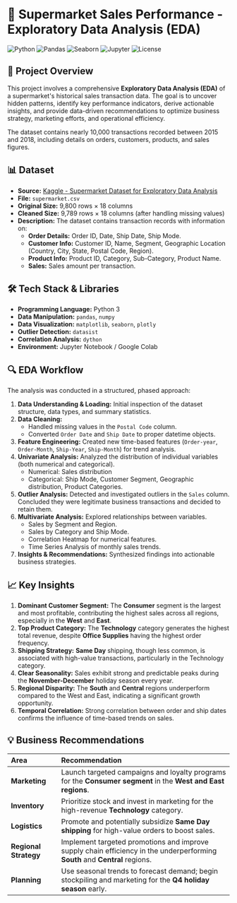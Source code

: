 # 🛒 Supermarket Sales Performance - Exploratory Data Analysis (EDA)

![Python](https://img.shields.io/badge/Python-3.8%2B-blue)
![Pandas](https://img.shields.io/badge/Pandas-Data%20Manipulation-orange)
![Seaborn](https://img.shields.io/badge/Seaborn-Visualization-lightgrey)
![Jupyter](https://img.shields.io/badge/Jupyter-Notebook-orange)
![License](https://img.shields.io/badge/License-MIT-green)

## 📖 Project Overview

This project involves a comprehensive **Exploratory Data Analysis (EDA)** of a supermarket's historical sales transaction data. The goal is to uncover hidden patterns, identify key performance indicators, derive actionable insights, and provide data-driven recommendations to optimize business strategy, marketing efforts, and operational efficiency.

The dataset contains nearly 10,000 transactions recorded between 2015 and 2018, including details on orders, customers, products, and sales figures.

## 📊 Dataset

- **Source:** [Kaggle - Supermarket Dataset for Exploratory Data Analysis](https://www.kaggle.com/datasets/moro146/supermarket-eda)
- **File:** `supermarket.csv`
- **Original Size:** 9,800 rows × 18 columns
- **Cleaned Size:** 9,789 rows × 18 columns (after handling missing values)
- **Description:** The dataset contains transaction records with information on:
  - **Order Details:** Order ID, Date, Ship Date, Ship Mode.
  - **Customer Info:** Customer ID, Name, Segment, Geographic Location (Country, City, State, Postal Code, Region).
  - **Product Info:** Product ID, Category, Sub-Category, Product Name.
  - **Sales:** Sales amount per transaction.

## 🛠️ Tech Stack & Libraries

- **Programming Language:** Python 3
- **Data Manipulation:** `pandas`, `numpy`
- **Data Visualization:** `matplotlib`, `seaborn`, `plotly`
- **Outlier Detection:** `datasist`
- **Correlation Analysis:** `dython`
- **Environment:** Jupyter Notebook / Google Colab

## 🔍 EDA Workflow

The analysis was conducted in a structured, phased approach:

1.  **Data Understanding & Loading:** Initial inspection of the dataset structure, data types, and summary statistics.
2.  **Data Cleaning:**
    - Handled missing values in the `Postal Code` column.
    - Converted `Order Date` and `Ship Date` to proper datetime objects.
3.  **Feature Engineering:** Created new time-based features (`Order-year`, `Order-Month`, `Ship-Year`, `Ship-Month`) for trend analysis.
4.  **Univariate Analysis:** Analyzed the distribution of individual variables (both numerical and categorical).
    - Numerical: Sales distribution
    - Categorical: Ship Mode, Customer Segment, Geographic distribution, Product Categories.
5.  **Outlier Analysis:** Detected and investigated outliers in the `Sales` column. Concluded they were legitimate business transactions and decided to retain them.
6.  **Multivariate Analysis:** Explored relationships between variables.
    - Sales by Segment and Region.
    - Sales by Category and Ship Mode.
    - Correlation Heatmap for numerical features.
    - Time Series Analysis of monthly sales trends.
7.  **Insights & Recommendations:** Synthesized findings into actionable business strategies.

## 📈 Key Insights

1.  **Dominant Customer Segment:** The **Consumer** segment is the largest and most profitable, contributing the highest sales across all regions, especially in the **West** and **East**.
2.  **Top Product Category:** The **Technology** category generates the highest total revenue, despite **Office Supplies** having the highest order frequency.
3.  **Shipping Strategy:** **Same Day** shipping, though less common, is associated with high-value transactions, particularly in the Technology category.
4.  **Clear Seasonality:** Sales exhibit strong and predictable peaks during the **November-December** holiday season every year.
5.  **Regional Disparity:** The **South** and **Central** regions underperform compared to the West and East, indicating a significant growth opportunity.
6.  **Temporal Correlation:** Strong correlation between order and ship dates confirms the influence of time-based trends on sales.

## 💡 Business Recommendations

| Area | Recommendation |
| :--- | :--- |
| **Marketing** | Launch targeted campaigns and loyalty programs for the **Consumer segment** in the **West and East regions**. |
| **Inventory** | Prioritize stock and invest in marketing for the high-revenue **Technology** category. |
| **Logistics** | Promote and potentially subsidize **Same Day shipping** for high-value orders to boost sales. |
| **Regional Strategy** | Implement targeted promotions and improve supply chain efficiency in the underperforming **South** and **Central** regions. |
| **Planning** | Use seasonal trends to forecast demand; begin stockpiling and marketing for the **Q4 holiday season** early. |



